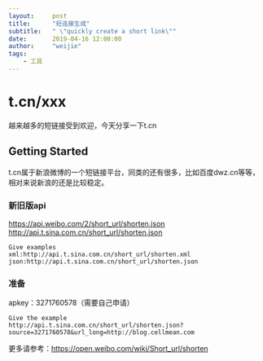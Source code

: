 ```yaml
---
layout:     post
title:      "短连接生成"
subtitle:   " \"quickly create a short link\""
date:       2019-04-16 12:00:00
author:     "weijie"
tags:
    - 工具
---
```


# t.cn/xxx

越来越多的短链接受到欢迎，今天分享一下t.cn

## Getting Started

t.cn属于新浪微博的一个短链接平台，同类的还有很多，比如百度dwz.cn等等，相对来说新浪的还是比较稳定。

### 新旧版api

https://api.weibo.com/2/short_url/shorten.json <br/>
http://api.t.sina.com.cn/short_url/shorten.json

```
Give examples
xml:http://api.t.sina.com.cn/short_url/shorten.xml
json:http://api.t.sina.com.cn/short_url/shorten.json
```

### 准备

apkey：3271760578（需要自己申请）


```
Give the example
http://api.t.sina.com.cn/short_url/shorten.json?source=3271760578&url_long=http://blog.cellmean.com
```

更多请参考：https://open.weibo.com/wiki/Short_url/shorten


